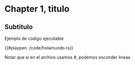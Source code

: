 # Chapter 1, titulo

## Subtitulo

Ejemplo de codigo ejecutable

{{#playpen ./code/holamundo.rs}}

Notar que si en el archivo usamos #, podemos esconder lineas
